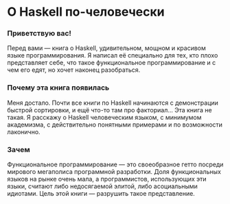 О Haskell по-человечески
========================

### Приветствую вас!

Перед вами — книга о Haskell, удивительном, мощном и красивом языке программирования. Я написал её специально для тех, кто плохо представляет себе, что такое функциональное программирование и с чем его едят, но хочет наконец разобраться.

### Почему эта книга появилась

Меня достало. Почти все книги по Haskell начинаются с демонстрации быстрой сортировки, и ещё что-то там про факториал… Эта книга не такая. Я расскажу о Haskell человеческим языком, с минимумом академизма, с действительно понятными примерами и по возможности лаконично.

### Зачем

Функциональное программирование — это своеобразное гетто посреди мирового мегаполиса программной разработки. Доля функциональных языков на рынке очень мала, а программистов, использующих эти языки, считают либо недосягаемой элитой, либо асоциальными идиотами. Цель этой книги — разрушить такое представление.

